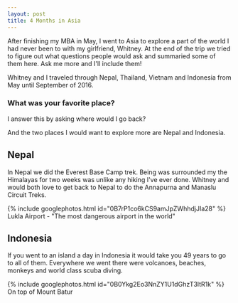 ```yaml
---
layout: post
title: 4 Months in Asia
---
```


After finishing my MBA in May, I went to Asia to explore a part of the world I had never been to with my girlfriend, Whitney. At the end of the trip we tried to figure out what questions people would ask and summaried some of them here. Ask me more and I'll include them!

Whitney and I traveled through Nepal, Thailand, Vietnam and Indonesia from May until September of 2016.

### What was your favorite place?

I answer this by asking where would I go back?

And the two places I would want to explore more are Nepal and Indonesia. 

## Nepal
In Nepal we did the Everest Base Camp trek. Being was surrounded my the Himalayas for two weeks was unlike any hiking I've ever done. Whitney and would both love to get back to Nepal to do the Annapurna and Manaslu Circuit Treks.

{% include googlephotos.html id="0B7rP1co6kCS9amJpZWhhdjJIa28" %}
Lukla Airport - "The most dangerous airport in the world"

## Indonesia
If you went to an island a day in Indonesia it would take you 49 years to go to all of them. Everywhere we went there were volcanoes, beaches, monkeys and world class scuba diving.

{% include googlephotos.html id="0B0Ykg2Eo3NnZY1U1dGhzT3ltR1k" %}
On top of Mount Batur


